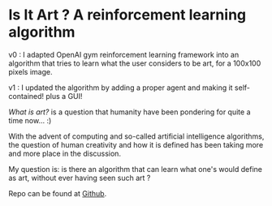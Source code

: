 # Is It Art ? A reinforcement learning algorithm

v0 : I adapted OpenAI gym reinforcement learning framework into an algorithm that tries to learn what the user considers to be art, for a 100x100 pixels image.

v1 : I updated the algorithm by adding a proper agent and making it self-contained! plus a GUI!

*What is art?* is a question that humanity have been pondering for quite a time now... :)

With the advent of computing and so-called artificial intelligence algorithms, the question of human creativity and how it is defined has been taking more and more place in the discussion.

My question is: is there an algorithm that can learn what one's would define as art, without ever having seen such art ?

Repo can be found at [Github](https://github.com/eviau/IsItArtRL).
